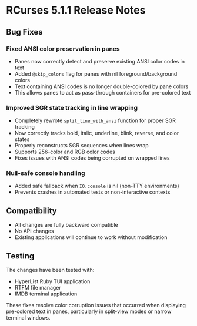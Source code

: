 # RCurses 5.1.1 Release Notes

## Bug Fixes

### Fixed ANSI color preservation in panes
- Panes now correctly detect and preserve existing ANSI color codes in text
- Added `@skip_colors` flag for panes with nil foreground/background colors
- Text containing ANSI codes is no longer double-colored by pane colors
- This allows panes to act as pass-through containers for pre-colored text

### Improved SGR state tracking in line wrapping
- Completely rewrote `split_line_with_ansi` function for proper SGR tracking
- Now correctly tracks bold, italic, underline, blink, reverse, and color states
- Properly reconstructs SGR sequences when lines wrap
- Supports 256-color and RGB color codes
- Fixes issues with ANSI codes being corrupted on wrapped lines

### Null-safe console handling
- Added safe fallback when `IO.console` is nil (non-TTY environments)
- Prevents crashes in automated tests or non-interactive contexts

## Compatibility
- All changes are fully backward compatible
- No API changes
- Existing applications will continue to work without modification

## Testing
The changes have been tested with:
- HyperList Ruby TUI application
- RTFM file manager  
- IMDB terminal application

These fixes resolve color corruption issues that occurred when displaying pre-colored text in panes, particularly in split-view modes or narrow terminal windows.